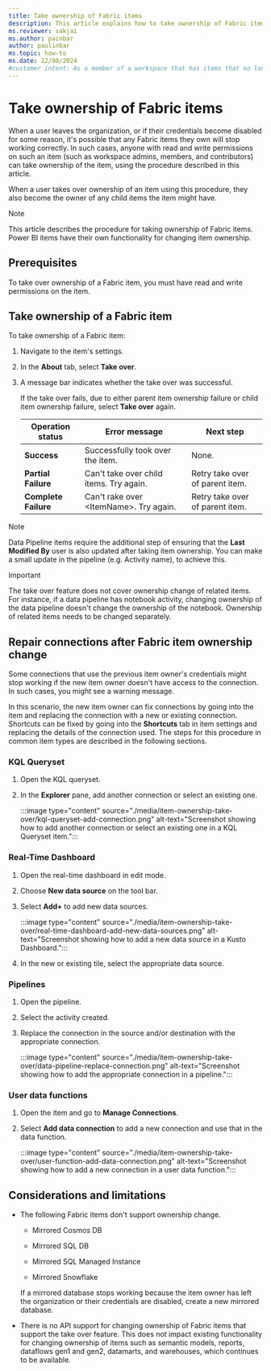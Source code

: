 ```yaml
---
title: Take ownership of Fabric items
description: This article explains how to take ownership of Fabric items when current owner credentials are no longer valid or accessible.
ms.reviewer: sakjai
ms.author: painbar
author: paulinbar
ms.topic: how-to
ms.date: 12/08/2024
#customer intent: As a member of a workspace that has items that no longer work correctly because the current owner has left the organization, I want to know how to take over ownership of such items and make other changes to get the items working again.
---
```

# Take ownership of Fabric items

When a user leaves the organization, or if their credentials become disabled for some reason, it's possible that any Fabric items they own will stop working correctly. In such cases, anyone with read and write permissions on such an item (such as workspace admins, members, and contributors) can take ownership of the item, using the procedure described in this article.

When a user takes over ownership of an item using this procedure, they also become the owner of any child items the item might have.

> [!NOTE]
> This article describes the procedure for taking ownership of Fabric items. Power BI items have their own functionality for changing item ownership.

## Prerequisites

To take over ownership of a Fabric item, you must have read and write permissions on the item.

## Take ownership of a Fabric item

To take ownership of a Fabric item:

1. Navigate to the item's settings.

1. In the **About** tab, select **Take over**.

1. A message bar indicates whether the take over was successful.

   If the take over fails, due to either parent item ownership failure or child item ownership failure, select **Take over** again.

   | **Operation status** | **Error message** | **Next step** |
   |---|---|---|
   | **Success** | Successfully took over the item. | None. |
   | **Partial Failure** | Can't take over child items. Try again. | Retry take over of parent item. |
   | **Complete Failure** | Can't rake over \<ItemName\>. Try again. | Retry take over of parent item. |

> [!NOTE]
> Data Pipeline items require the additional step of ensuring that the **Last Modified By** user is also updated after taking item ownership. You can make a small update in the pipeline (e.g. Activity name), to achieve this.

> [!IMPORTANT]
> The take over feature does not cover ownership change of related items. For instance, if a data pipeline has notebook activity, changing ownership of the data pipeline doesn't change the ownership of the notebook. Ownership of related items needs to be changed separately.

## Repair connections after Fabric item ownership change

Some connections that use the previous item owner's credentials might stop working if the new item owner doesn't have access to the connection. In such cases, you might see a warning message.

In this scenario, the new item owner can fix connections by going into the item and replacing the connection with a new or existing connection. Shortcuts can be fixed by going into the **Shortcuts** tab in item settings and replacing the details of the connection used. The steps for this procedure in common item types are described in the following sections.

### KQL Queryset

1. Open the KQL queryset.

1. In the **Explorer** pane, add another connection or select an existing one.

   :::image type="content" source="./media/item-ownership-take-over/kql-queryset-add-connection.png" alt-text="Screenshot showing how to add another connection or select an existing one in a KQL Queryset item.":::

### Real-Time Dashboard

1. Open the real-time dashboard in edit mode.

1. Choose **New data source** on the tool bar.
 
1. Select **Add+** to add new data sources.

   :::image type="content" source="./media/item-ownership-take-over/real-time-dashboard-add-new-data-sources.png" alt-text="Screenshot showing how to add a new data source in a Kusto Dashboard.":::

1. In the new or existing tile, select the appropriate data source.

### Pipelines

1. Open the pipeline.

1. Select the activity created.

1. Replace the connection in the source and/or destination with the appropriate connection.

   :::image type="content" source="./media/item-ownership-take-over/data-pipeline-replace-connection.png" alt-text="Screenshot showing how to add the appropriate connection in a pipeline.":::

### User data functions

1. Open the item and go to **Manage Connections**.

1. Select **Add data connection** to add a new connection and use that in the data function.

   :::image type="content" source="./media/item-ownership-take-over/user-function-add-data-connection.png" alt-text="Screenshot showing how to add a new connection in a user data function.":::

## Considerations and limitations

* The following Fabric items don't support ownership change.

   * Mirrored Cosmos DB

  * Mirrored SQL DB

  * Mirrored SQL Managed Instance

  * Mirrored Snowflake

   If a mirrored database stops working because the item owner has left the organization or their credentials are disabled, create a new mirrored database.

* There is no API support for changing ownership of Fabric items that support the take over feature. This does not impact existing functionality for changing ownership of items such as semantic models, reports, dataflows gen1 and gen2, datamarts, and warehouses, which continues to be available.
